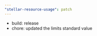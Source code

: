 ```yaml
---
"stellar-resource-usage": patch
---
```


- build: release
- chore: updated the limits standard value
